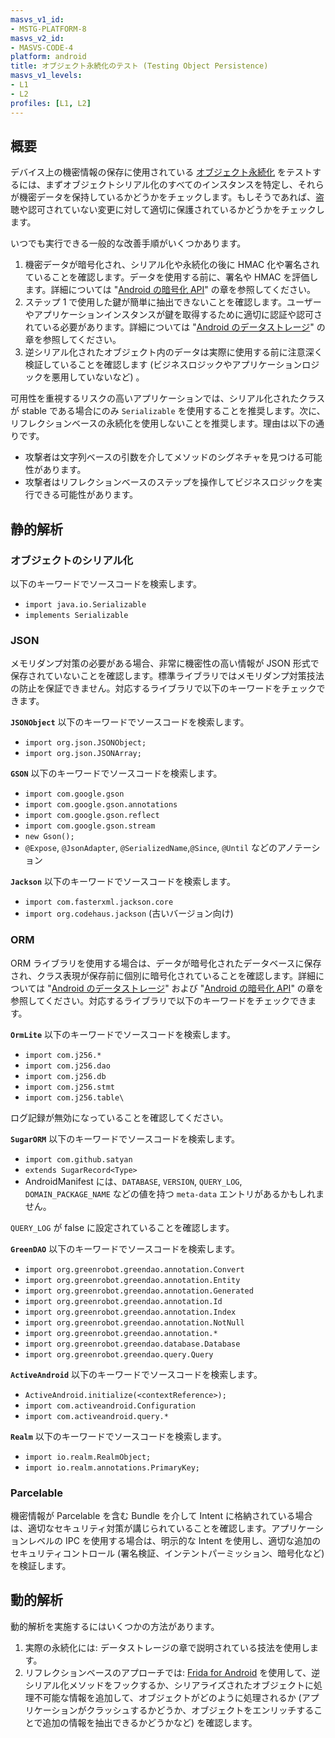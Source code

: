 ```yaml
---
masvs_v1_id:
- MSTG-PLATFORM-8
masvs_v2_id:
- MASVS-CODE-4
platform: android
title: オブジェクト永続化のテスト (Testing Object Persistence)
masvs_v1_levels:
- L1
- L2
profiles: [L1, L2]
---
```


## 概要

デバイス上の機密情報の保存に使用されている [オブジェクト永続化](../../../Document/0x05h-Testing-Platform-Interaction.md#object-persistence "Object Persistence") をテストするには、まずオブジェクトシリアル化のすべてのインスタンスを特定し、それらが機密データを保持しているかどうかをチェックします。もしそうであれば、盗聴や認可されていない変更に対して適切に保護されているかどうかをチェックします。

いつでも実行できる一般的な改善手順がいくつかあります。

1. 機密データが暗号化され、シリアル化や永続化の後に HMAC 化や署名されていることを確認します。データを使用する前に、署名や HMAC を評価します。詳細については "[Android の暗号化 API](../../../Document/0x05e-Testing-Cryptography.md)" の章を参照してください。
2. ステップ 1 で使用した鍵が簡単に抽出できないことを確認します。ユーザーやアプリケーションインスタンスが鍵を取得するために適切に認証や認可されている必要があります。詳細については "[Android のデータストレージ](../../../Document/0x05d-Testing-Data-Storage.md)" の章を参照してください。
3. 逆シリアル化されたオブジェクト内のデータは実際に使用する前に注意深く検証していることを確認します (ビジネスロジックやアプリケーションロジックを悪用していないなど) 。

可用性を重視するリスクの高いアプリケーションでは、シリアル化されたクラスが stable である場合にのみ `Serializable` を使用することを推奨します。次に、リフレクションベースの永続化を使用しないことを推奨します。理由は以下の通りです。

- 攻撃者は文字列ベースの引数を介してメソッドのシグネチャを見つける可能性があります。
- 攻撃者はリフレクションベースのステップを操作してビジネスロジックを実行できる可能性があります。

## 静的解析

### オブジェクトのシリアル化

以下のキーワードでソースコードを検索します。

- `import java.io.Serializable`
- `implements Serializable`

### JSON

メモリダンプ対策の必要がある場合、非常に機密性の高い情報が JSON 形式で保存されていないことを確認します。標準ライブラリではメモリダンプ対策技法の防止を保証できません。対応するライブラリで以下のキーワードをチェックできます。

**`JSONObject`** 以下のキーワードでソースコードを検索します。

- `import org.json.JSONObject;`
- `import org.json.JSONArray;`

**`GSON`** 以下のキーワードでソースコードを検索します。

- `import com.google.gson`
- `import com.google.gson.annotations`
- `import com.google.gson.reflect`
- `import com.google.gson.stream`
- `new Gson();`
- `@Expose`, `@JsonAdapter`, `@SerializedName`,`@Since`, `@Until` などのアノテーション

**`Jackson`** 以下のキーワードでソースコードを検索します。

- `import com.fasterxml.jackson.core`
- `import org.codehaus.jackson` (古いバージョン向け)

### ORM

ORM ライブラリを使用する場合は、データが暗号化されたデータベースに保存され、クラス表現が保存前に個別に暗号化されていることを確認します。詳細については "[Android のデータストレージ](../../../Document/0x05d-Testing-Data-Storage.md)" および "[Android の暗号化 API](../../../Document/0x05e-Testing-Cryptography.md)" の章を参照してください。対応するライブラリで以下のキーワードをチェックできます。

**`OrmLite`** 以下のキーワードでソースコードを検索します。

- `import com.j256.*`
- `import com.j256.dao`
- `import com.j256.db`
- `import com.j256.stmt`
- `import com.j256.table\`

ログ記録が無効になっていることを確認してください。

**`SugarORM`** 以下のキーワードでソースコードを検索します。

- `import com.github.satyan`
- `extends SugarRecord<Type>`
- AndroidManifest には、`DATABASE`, `VERSION`, `QUERY_LOG`, `DOMAIN_PACKAGE_NAME` などの値を持つ `meta-data` エントリがあるかもしれません。

`QUERY_LOG` が false に設定されていることを確認します。

**`GreenDAO`** 以下のキーワードでソースコードを検索します。

- `import org.greenrobot.greendao.annotation.Convert`
- `import org.greenrobot.greendao.annotation.Entity`
- `import org.greenrobot.greendao.annotation.Generated`
- `import org.greenrobot.greendao.annotation.Id`
- `import org.greenrobot.greendao.annotation.Index`
- `import org.greenrobot.greendao.annotation.NotNull`
- `import org.greenrobot.greendao.annotation.*`
- `import org.greenrobot.greendao.database.Database`
- `import org.greenrobot.greendao.query.Query`

**`ActiveAndroid`** 以下のキーワードでソースコードを検索します。

- `ActiveAndroid.initialize(<contextReference>);`
- `import com.activeandroid.Configuration`
- `import com.activeandroid.query.*`

**`Realm`** 以下のキーワードでソースコードを検索します。

- `import io.realm.RealmObject;`
- `import io.realm.annotations.PrimaryKey;`

### Parcelable

機密情報が Parcelable を含む Bundle を介して Intent に格納されている場合は、適切なセキュリティ対策が講じられていることを確認します。アプリケーションレベルの IPC を使用する場合は、明示的な Intent を使用し、適切な追加のセキュリティコントロール (署名検証、インテントパーミッション、暗号化など) を検証します。

## 動的解析

動的解析を実施するにはいくつかの方法があります。

1. 実際の永続化には: データストレージの章で説明されている技法を使用します。
2. リフレクションベースのアプローチでは: [Frida for Android](../../../tools/android/MASTG-TOOL-0001.md) を使用して、逆シリアル化メソッドをフックするか、シリアライズされたオブジェクトに処理不可能な情報を追加して、オブジェクトがどのように処理されるか (アプリケーションがクラッシュするかどうか、オブジェクトをエンリッチすることで追加の情報を抽出できるかどうかなど) を確認します。
